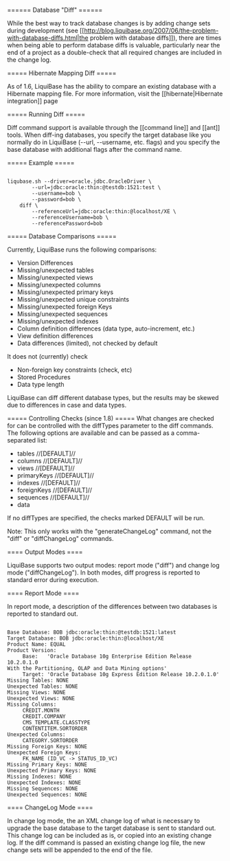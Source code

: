 ====== Database "Diff" ======

While the best way to track database changes is by adding change sets during development (see [[http://blog.liquibase.org/2007/06/the-problem-with-database-diffs.html|the problem with database diffs]]), there are times when being able to perform database diffs is valuable, particularly near the end of a project as a double-check that all required changes are included in the change log.

===== Hibernate Mapping Diff =====

As of 1.6, LiquiBase has the ability to compare an existing database with a Hibernate mapping file.  For more information, visit the [[hibernate|Hibernate integration]] page


===== Running Diff =====

Diff command support is available through the [[command line]] and [[ant]] tools.  When diff-ing databases, you specify the target database like you normally do in LiquiBase (--url, --username, etc. flags) and you specify the base database with additional flags after the command name.

===== Example =====

<code>
liqubase.sh --driver=oracle.jdbc.OracleDriver \
        --url=jdbc:oracle:thin:@testdb:1521:test \
        --username=bob \
        --password=bob \
    diff \
        --referenceUrl=jdbc:oracle:thin:@localhost/XE \
        --referenceUsername=bob \
        --referencePassword=bob
</code>


===== Database Comparisons =====

Currently, LiquiBase runs the following comparisons:

  * Version Differences
  * Missing/unexpected tables
  * Missing/unexpected views
  * Missing/unexpected columns
  * Missing/unexpected primary keys
  * Missing/unexpected unique constraints
  * Missing/unexpected foreign Keys
  * Missing/unexpected sequences
  * Missing/unexpected indexes
  * Column definition differences (data type, auto-increment, etc.)
  * View definition differences
  * Data differences (limited), not checked by default 

It does not (currently) check

  * Non-foreign key constraints (check, etc)
  * Stored Procedures
  * Data type length

LiquiBase can diff different database types, but the results may be skewed due to differences in case and data types.


===== Controlling Checks (since 1.8) =====
 What changes are checked for can be controlled with the diffTypes parameter to the diff commands.  The following options are available and can be passed as a comma-separated list:
  * tables //[DEFAULT]//
  * columns //[DEFAULT]//
  * views //[DEFAULT]//
  * primaryKeys //[DEFAULT]//
  * indexes //[DEFAULT]//
  * foreignKeys //[DEFAULT]//
  * sequences //[DEFAULT]//
  * data

If no diffTypes are specified, the checks marked DEFAULT will be run.

Note: This only works with the "generateChangeLog" command, not the "diff" or "diffChangeLog" commands.

==== Output Modes ====

LiquiBase supports two output modes: report mode ("diff") and change log mode ("diffChangeLog"). In both modes, diff progress is reported to standard error during execution.

==== Report Mode ====

In report mode, a description of the differences between two databases is reported to standard out.

<code>
Base Database: BOB jdbc:oracle:thin:@testdb:1521:latest
Target Database: BOB jdbc:oracle:thin:@localhost/XE
Product Name: EQUAL
Product Version:
     Base:   'Oracle Database 10g Enterprise Edition Release 10.2.0.1.0
With the Partitioning, OLAP and Data Mining options'
     Target: 'Oracle Database 10g Express Edition Release 10.2.0.1.0'
Missing Tables: NONE
Unexpected Tables: NONE
Missing Views: NONE
Unexpected Views: NONE
Missing Columns:
     CREDIT.MONTH
     CREDIT.COMPANY
     CMS_TEMPLATE.CLASSTYPE
     CONTENTITEM.SORTORDER
Unexpected Columns:
     CATEGORY.SORTORDER
Missing Foreign Keys: NONE
Unexpected Foreign Keys:
     FK_NAME (ID_VC -> STATUS_ID_VC)
Missing Primary Keys: NONE
Unexpected Primary Keys: NONE
Missing Indexes: NONE
Unexpected Indexes: NONE
Missing Sequences: NONE
Unexpected Sequences: NONE
</code>

==== ChangeLog Mode ====

In change log mode, the an XML change log of what is necessary to upgrade the base database to the target database is sent to standard out. This change log can be included as is, or copied into an existing change log.  If the diff command is passed an existing change log file, the new change sets will be appended to the end of the file.

<code xml>
<?xml version="1.0" encoding="UTF-8"?>
<databaseChangeLog
    xmlns="http://www.liquibase.org/xml/ns/dbchangelog/1.1"
    xmlns:xsi="http://www.w3.org/2001/XMLSchema-instance"
    xsi:schemaLocation="http://www.liquibase.org/xml/ns/dbchangelog/1.1
        http://www.liquibase.org/xml/ns/dbchangelog/dbchangelog-1.1.xsd">
    <changeSet author="diff-generated" id="1185206820975-1">
        <addColumn tableName="CREDIT">
            <column name="MONTH" type="VARCHAR2(10)"/>
        </addColumn>
    </changeSet>
    <changeSet author="diff-generated" id="1185206820975-2">
        <addColumn tableName="CREDIT">
            <column name="COMPANY" type="NUMBER(22,0)"/>
        </addColumn>
    </changeSet>
    <changeSet author="diff-generated" id="1185206820975-3">
        <addColumn tableName="CMS_TEMPLATE">
            <column name="CLASSTYPE" type="VARCHAR2(255)"/>
        </addColumn>
    </changeSet>
    <changeSet author="diff-generated" id="1185206820975-4">
        <addColumn tableName="CONTENTITEM">
            <column name="SORTORDER" type="NUMBER(22)"/>
        </addColumn>
    </changeSet>
    <changeSet author="diff-generated" id="1185206820975-5">
        <dropColumn columnName="SORTORDER" tableName="CATEGORY"/>
    </changeSet>
    <changeSet author="diff-generated" id="1185206820975-6">
        <dropForeignKeyConstraint baseTableName="CMS_STATUS"
                     constraintName="FK_NAME"/>
    </changeSet>
</databaseChangeLog>
</code>


